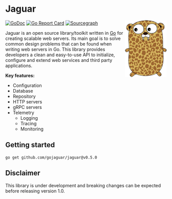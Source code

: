 # Jaguar

<img align="right" width="130px" src="./assets/logo.png">

[![GoDoc](https://pkg.go.dev/badge/github.com/gojaguar/jaguar?status.svg)](https://pkg.go.dev/github.com/gojaguar/jaguar?tab=doc)
[![Go Report Card](https://goreportcard.com/badge/github.com/gojaguar/jaguar)](https://goreportcard.com/report/github.com/gojaguar/jaguar)
[![Sourcegraph](https://sourcegraph.com/github.com/gojaguar/jaguar/-/badge.svg)](https://sourcegraph.com/github.com/gojaguar/jaguar?badge)

Jaguar is an open source library/toolkit written in [Go](https://go.dev/) for creating scalable web servers. Its main
goal is to solve common design problems that can be found when writing web servers in Go. This library provides
developers a clean and easy-to-use API to initialize, configure and extend web services and third party applications.

**Key features:**

- Configuration
- Database
- Repository
- HTTP servers
- gRPC servers
- Telemetry
    - Logging
    - Tracing
    - Monitoring

## Getting started

```shell
go get github.com/gojaguar/jaguar@v0.5.0
```

## Disclaimer

This library is under development and breaking changes can be expected before releasing version 1.0.
